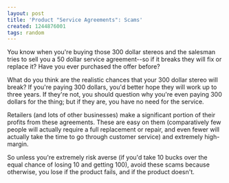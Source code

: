 ```yaml
---
layout: post
title: 'Product "Service Agreements": Scams'
created: 1244876001
tags: random
---
```

You know when you're buying those 300 dollar stereos and the salesman tries to sell you a 50 dollar service agreement--so if it breaks they will fix or replace it? Have you ever purchased the offer before?

What do you think are the realistic chances that your 300 dollar stereo will break? If you're paying 300 dollars, you'd better hope they will work up to three years. If they're not, you should question why you're even paying 300 dollars for the thing; but if they are, you have no need for the service.

Retailers (and lots of other businesses) make a significant portion of their profits from these agreements. These are easy on them (comparatively few people will actually require a full replacement or repair, and even fewer will actually take the time to go through customer service) and extremely high-margin.

So unless you're extremely risk averse (if you'd take 10 bucks over the equal chance of losing 10 and getting 100), avoid these scams because otherwise, you lose if the product fails, and if the product doesn't.

